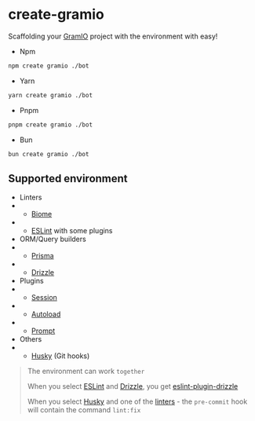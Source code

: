 # create-gramio

Scaffolding your [GramIO](https://gramio.netlify.app/) project with the environment with easy!

-   Npm

```bash
npm create gramio ./bot
```

-   Yarn

```bash
yarn create gramio ./bot
```

-   Pnpm

```bash
pnpm create gramio ./bot
```

-   Bun

```bash
bun create gramio ./bot
```

## Supported environment

-   Linters
-   -   [Biome](https://biomejs.dev/)
-   -   [ESLint](https://eslint.org/) with some plugins
-   ORM/Query builders
-   -   [Prisma](https://www.prisma.io/)
-   -   [Drizzle](https://orm.drizzle.team/)
-   Plugins
-   -   [Session](https://gramio.netlify.app/plugins/official/session.html)
-   -   [Autoload](https://gramio.netlify.app/plugins/official/autoload.html)
-   -   [Prompt](https://gramio.netlify.app/plugins/official/prompt.html)
-   Others
-   -   [Husky](https://typicode.github.io/husky/) (Git hooks)

> The environment can work `together`
>
> When you select [ESLint](https://eslint.org/) and [Drizzle](https://orm.drizzle.team/), you get [eslint-plugin-drizzle](https://orm.drizzle.team/docs/eslint-plugin)
>
> When you select [Husky](https://typicode.github.io/husky/) and one of the [linters](#supported-environment) - the `pre-commit` hook will contain the command `lint:fix`
